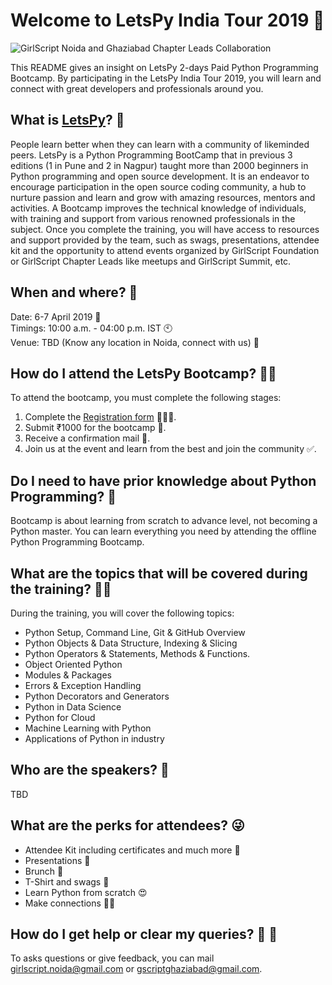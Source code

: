# Welcome to LetsPy India Tour 2019 🚩

![GirlScript Noida and Ghaziabad Chapter Leads Collaboration](https://user-images.githubusercontent.com/47632017/52913428-20754780-32e4-11e9-89fe-2b4eb20202d3.png)


This README gives an insight on LetsPy 2-days Paid Python Programming Bootcamp. By participating in the LetsPy India Tour 2019, you will learn and connect with great developers and professionals around you.

## What is [LetsPy](https://www.letspy.tech/)? 🤔

People learn better when they can learn with a community of likeminded peers. LetsPy is a Python Programming BootCamp that in previous 3 editions (1 in Pune and 2 in Nagpur) taught more than 2000 beginners in Python programming and open source development. It is an endeavor to encourage participation in the open source coding community, a hub to nurture passion and learn and grow with amazing resources, mentors and activities. A Bootcamp improves the technical knowledge of individuals, with training and support from various renowned professionals in the subject. Once you complete the training, you will have access to resources and support provided by the team, such as swags, presentations, attendee kit and the opportunity to attend events organized by GirlScript Foundation or GirlScript Chapter Leads like meetups and GirlScript Summit, etc.

## When and where? 👀
Date: 6-7 April 2019 📅
</br>
Timings: 10:00 a.m. - 04:00 p.m. IST 🕙
</br>
Venue: TBD (Know any location in Noida, connect with us) 🏫

## How do I attend the LetsPy Bootcamp? 🙋🏽‍

To attend the bootcamp, you must complete the following stages:

1.  Complete the [Registration form](https://rzp.io/l/letspynoida) 👨🏿‍🏫.
2.  Submit ₹1000 for the bootcamp 📝.
3.  Receive a confirmation mail 💬.
4. Join us at the event and learn from the best and join the community ✅.

## Do I need to have prior knowledge about Python Programming? 🤞

Bootcamp is about learning from scratch to advance level, not becoming a Python master. You can learn everything you need by attending the offline Python Programming Bootcamp.

## What are the topics that will be covered during the training? 🤷‍♂️

During the training, you will cover the following topics:

- Python Setup, Command Line, Git & GitHub Overview
- Python Objects & Data Structure, Indexing & Slicing
- Python Operators & Statements, Methods & Functions.
- Object Oriented Python
- Modules & Packages
- Errors & Exception Handling
- Python Decorators and Generators
- Python in Data Science
- Python for Cloud
- Machine Learning with Python
- Applications of Python in industry

## Who are the speakers? 💖
TBD

## What are the perks for attendees? 😜
- Attendee Kit including certificates and much more 💼
- Presentations 📅
- Brunch 🍕
- T-Shirt and swags 👕
- Learn Python from scratch 😍
- Make connections 👧🧑

## How do I get help or clear my queries? 📢 📧

To asks questions or give feedback, you can mail girlscript.noida@gmail.com or gscriptghaziabad@gmail.com. 
